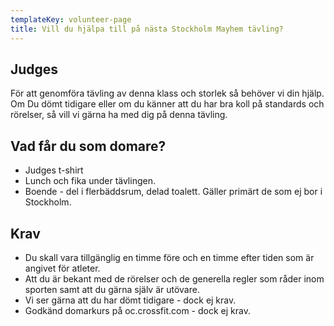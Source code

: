 ```yaml
---
templateKey: volunteer-page
title: Vill du hjälpa till på nästa Stockholm Mayhem tävling?
---
```

## Judges

För att genomföra tävling av denna klass och storlek så behöver vi din hjälp. Om Du dömt tidigare eller om du känner att du har bra koll på standards och rörelser, så vill vi gärna ha med dig på denna tävling.

## Vad får du som domare?

* Judges t-shirt
* Lunch och fika under tävlingen.
* Boende - del i flerbäddsrum, delad toalett. Gäller primärt de som ej bor i Stockholm.

## Krav

* Du skall vara tillgänglig en timme före och en timme efter tiden som är angivet för atleter.
* Att du är bekant med de rörelser och de generella regler som råder inom sporten samt att du gärna själv är utövare.
* Vi ser gärna att du har dömt tidigare - dock ej krav.
* Godkänd domarkurs på oc.crossfit.com - dock ej krav.
